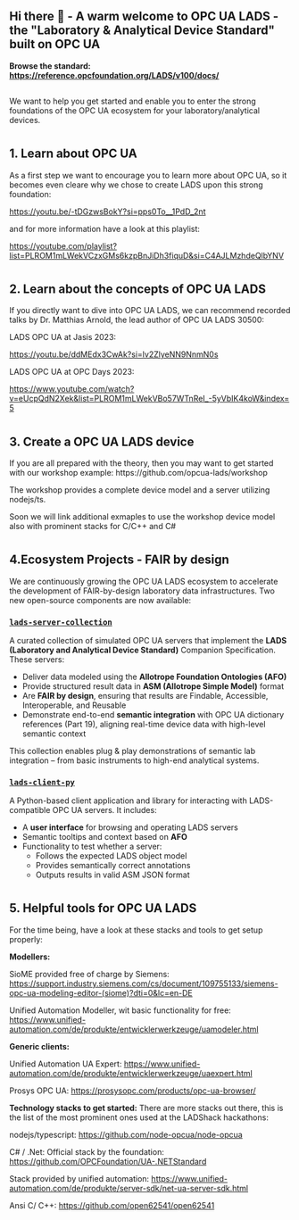 ## Hi there 👋  - A warm welcome to OPC UA LADS - the "Laboratory & Analytical Device Standard" built on OPC UA
<b>Browse the standard: https://reference.opcfoundation.org/LADS/v100/docs/</b>
## 

We want to help you get started and enable you to enter the strong foundations of the OPC UA ecosystem for your laboratory/analytical devices.

#
<h2>1. Learn about OPC UA</h2>
As a first step we want to encourage you to learn more about OPC UA, so it becomes even cleare why we chose to create LADS upon this strong foundation:

https://youtu.be/-tDGzwsBokY?si=pps0To__1PdD_2nt

and for more information have a look at this playlist:

https://youtube.com/playlist?list=PLROM1mLWekVCzxGMs6kzpBnJiDh3fiquD&si=C4AJLMzhdeQlbYNV

#
<h2>2. Learn about the concepts of OPC UA LADS</h2>
If you directly want to dive into OPC UA LADS, we can recommend recorded talks by Dr. Matthias Arnold, the lead author of OPC UA LADS 30500:

LADS OPC UA at Jasis 2023:

https://youtu.be/ddMEdx3CwAk?si=lv2ZlyeNN9NnmN0s

LADS OPC UA at OPC Days 2023:

https://www.youtube.com/watch?v=eUcpQdN2Xek&list=PLROM1mLWekVBo57WTnReI_-5yVbIK4koW&index=5

#
<h2>3. Create a OPC UA LADS device</h2>
If you are all prepared with the theory, then you may want to get started with our workshop example:
https://github.com/opcua-lads/workshop

The workshop provides a complete device model and a server utilizing nodejs/ts.

Soon we will link additional exmaples to use the workshop device model also with prominent stacks for C/C++ and C#

#
<h2>4.Ecosystem Projects - FAIR by design</h2>
We are continuously growing the OPC UA LADS ecosystem to accelerate the development of FAIR-by-design laboratory data infrastructures. Two new open-source components are now available:

### [`lads-server-collection`](https://github.com/opcua-lads/lads-server-collection)
A curated collection of simulated OPC UA servers that implement the **LADS (Laboratory and Analytical Device Standard)** Companion Specification. These servers:

- Deliver data modeled using the **Allotrope Foundation Ontologies (AFO)**  
- Provide structured result data in **ASM (Allotrope Simple Model)** format  
- Are **FAIR by design**, ensuring that results are Findable, Accessible, Interoperable, and Reusable  
- Demonstrate end-to-end **semantic integration** with OPC UA dictionary references (Part 19), aligning real-time device data with high-level semantic context

This collection enables plug & play demonstrations of semantic lab integration – from basic instruments to high-end analytical systems.

### [`lads-client-py`](https://github.com/opcua-lads/lads-client-py)
A Python-based client application and library for interacting with LADS-compatible OPC UA servers. It includes:

- A **user interface** for browsing and operating LADS servers
- Semantic tooltips and context based on **AFO**
- Functionality to test whether a server:
  - Follows the expected LADS object model
  - Provides semantically correct annotations
  - Outputs results in valid ASM JSON format


#
<h2>5. Helpful tools for OPC UA LADS</h2>
For the time being, have a look at these stacks and tools to get setup properly:

<b>Modellers:</b>

SioME provided free of charge by Siemens:
https://support.industry.siemens.com/cs/document/109755133/siemens-opc-ua-modeling-editor-(siome)?dti=0&lc=en-DE

Unified Automation Modeller, wit basic functionality for free:
https://www.unified-automation.com/de/produkte/entwicklerwerkzeuge/uamodeler.html

<b>Generic clients:</b>

Unified Automation UA Expert:
https://www.unified-automation.com/de/produkte/entwicklerwerkzeuge/uaexpert.html

Prosys OPC UA:
https://prosysopc.com/products/opc-ua-browser/

<b>Technology stacks to get started:</b>
There are more stacks out there, this is the list of the most prominent ones used at the LADShack hackathons:

nodejs/typescript:
https://github.com/node-opcua/node-opcua

C# / .Net:
Official stack by the foundation: https://github.com/OPCFoundation/UA-.NETStandard

Stack provided by unified automation: https://www.unified-automation.com/de/produkte/server-sdk/net-ua-server-sdk.html

Ansi C/ C++:
https://github.com/open62541/open62541


